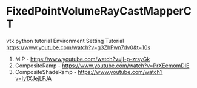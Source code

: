 # FixedPointVolumeRayCastMapperCT
 vtk python tutorial
 Environment Setting Tutorial https://www.youtube.com/watch?v=g3ZhFwn7dv0&t=10s 
 1. MIP                  - https://www.youtube.com/watch?v=jI-p-zrsyGk
 2. CompositeRamp        - https://www.youtube.com/watch?v=PrXEemomDIE
 3. CompositeShadeRamp   - https://www.youtube.com/watch?v=Iy1XJejLFJA
